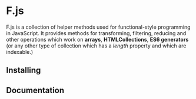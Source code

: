 # F.js

F.js is a collection of helper methods used for functional-style programming
in JavaScript. It provides methods for transforming, filtering, reducing and
other operations which work on **arrays**, **HTMLCollections**, **ES6
generators** (or any other type of collection which has a *length* property
and which are indexable.)

## Installing

## Documentation
